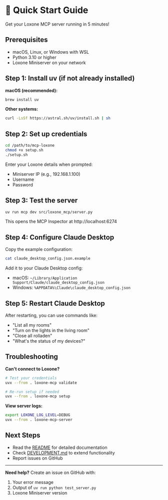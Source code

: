 # 🚀 Quick Start Guide

Get your Loxone MCP server running in 5 minutes!

## Prerequisites
- macOS, Linux, or Windows with WSL
- Python 3.10 or higher
- Loxone Miniserver on your network

## Step 1: Install uv (if not already installed)

**macOS (recommended):**
```bash
brew install uv
```

**Other systems:**
```bash
curl -LsSf https://astral.sh/uv/install.sh | sh
```

## Step 2: Set up credentials

```bash
cd /path/to/mcp-loxone
chmod +x setup.sh
./setup.sh
```

Enter your Loxone details when prompted:
- Miniserver IP (e.g., 192.168.1.100)
- Username
- Password

## Step 3: Test the server

```bash
uv run mcp dev src/loxone_mcp/server.py
```

This opens the MCP Inspector at http://localhost:6274

## Step 4: Configure Claude Desktop

Copy the example configuration:
```bash
cat claude_desktop_config.json.example
```

Add it to your Claude Desktop config:
- macOS: `~/Library/Application Support/Claude/claude_desktop_config.json`
- Windows: `%APPDATA%\Claude\claude_desktop_config.json`

## Step 5: Restart Claude Desktop

After restarting, you can use commands like:
- "List all my rooms"
- "Turn on the lights in the living room"
- "Close all rolladen"
- "What's the status of my devices?"

## Troubleshooting

**Can't connect to Loxone?**
```bash
# Test your credentials
uvx --from . loxone-mcp validate

# Re-run setup if needed
uvx --from . loxone-mcp setup
```

**View server logs:**
```bash
export LOXONE_LOG_LEVEL=DEBUG
uvx --from . loxone-mcp-server
```

## Next Steps

- Read the [README](README.md) for detailed documentation
- Check [DEVELOPMENT.md](DEVELOPMENT.md) to extend functionality
- Report issues on GitHub

---

**Need help?** Create an issue on GitHub with:
1. Your error message
2. Output of `uv run python test_server.py`
3. Loxone Miniserver version
